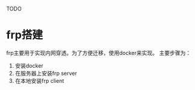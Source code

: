 TODO
#  frp搭建
frp主要用于实现内网穿透。为了方便迁移，使用docker来实现。
主要步骤为：
1. 安装docker
2. 在服务器上安装frp server
3. 在本地安装frp client

